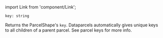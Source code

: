 import Link from 'component/Link';

```flow
key: string
```

Returns the ParcelShape's `key`. Dataparcels automatically gives unique keys to all children of a parent parcel. See <Link to="/parcel-keys">parcel keys</Link> for more info.
